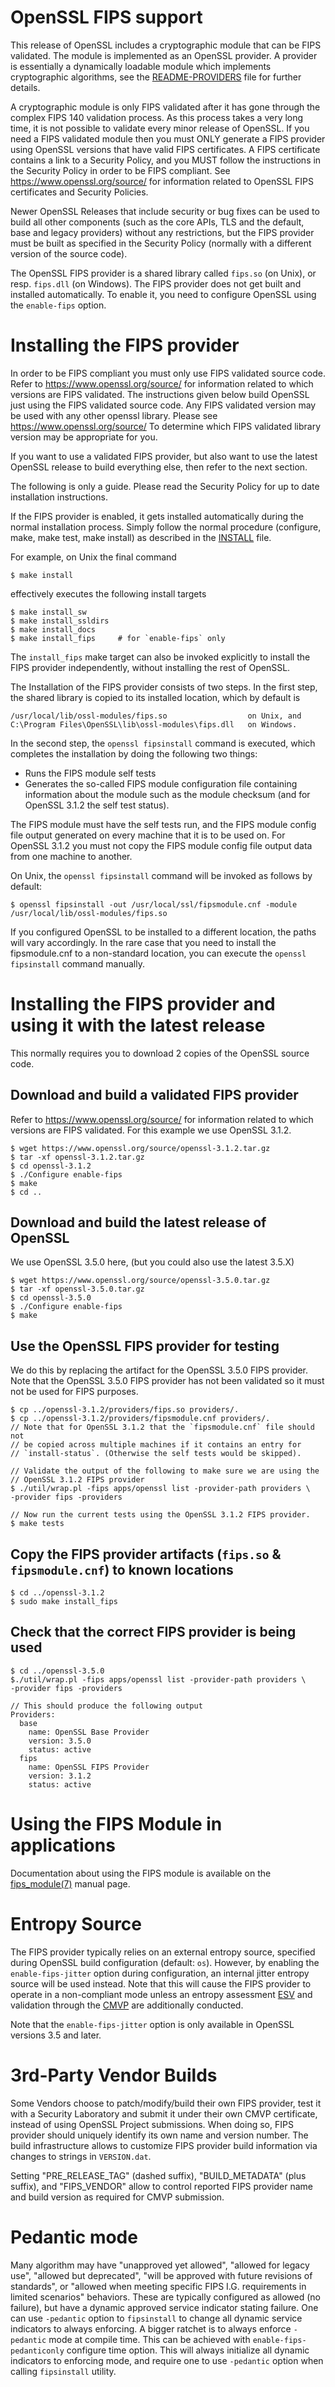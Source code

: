 OpenSSL FIPS support
====================

This release of OpenSSL includes a cryptographic module that can be
FIPS validated. The module is implemented as an OpenSSL provider.
A provider is essentially a dynamically loadable module which implements
cryptographic algorithms, see the [README-PROVIDERS](README-PROVIDERS.md) file
for further details.

A cryptographic module is only FIPS validated after it has gone through the complex
FIPS 140 validation process. As this process takes a very long time, it is not
possible to validate every minor release of OpenSSL.
If you need a FIPS validated module then you must ONLY generate a FIPS provider
using OpenSSL versions that have valid FIPS certificates. A FIPS certificate
contains a link to a Security Policy, and you MUST follow the instructions
in the Security Policy in order to be FIPS compliant.
See <https://www.openssl.org/source/> for information related to OpenSSL
FIPS certificates and Security Policies.

Newer OpenSSL Releases that include security or bug fixes can be used to build
all other components (such as the core APIs, TLS and the default, base and
legacy providers) without any restrictions, but the FIPS provider must be built
as specified in the Security Policy (normally with a different version of the
source code).

The OpenSSL FIPS provider is a shared library called `fips.so` (on Unix), or
resp. `fips.dll` (on Windows). The FIPS provider does not get built and
installed automatically. To enable it, you need to configure OpenSSL using
the `enable-fips` option.

Installing the FIPS provider
============================

In order to be FIPS compliant you must only use FIPS validated source code.
Refer to <https://www.openssl.org/source/> for information related to
which versions are FIPS validated. The instructions given below build OpenSSL
just using the FIPS validated source code.  Any FIPS validated version may be
used with any other openssl library.  Please see <https://www.openssl.org/source/>
To determine which FIPS validated library version may be appropriate for you.

If you want to use a validated FIPS provider, but also want to use the latest
OpenSSL release to build everything else, then refer to the next section.

The following is only a guide.
Please read the Security Policy for up to date installation instructions.

If the FIPS provider is enabled, it gets installed automatically during the
normal installation process. Simply follow the normal procedure (configure,
make, make test, make install) as described in the [INSTALL](INSTALL.md) file.

For example, on Unix the final command

    $ make install

effectively executes the following install targets

    $ make install_sw
    $ make install_ssldirs
    $ make install_docs
    $ make install_fips     # for `enable-fips` only

The `install_fips` make target can also be invoked explicitly to install
the FIPS provider independently, without installing the rest of OpenSSL.

The Installation of the FIPS provider consists of two steps. In the first step,
the shared library is copied to its installed location, which by default is

    /usr/local/lib/ossl-modules/fips.so                  on Unix, and
    C:\Program Files\OpenSSL\lib\ossl-modules\fips.dll   on Windows.

In the second step, the `openssl fipsinstall` command is executed, which completes
the installation by doing the following two things:

- Runs the FIPS module self tests
- Generates the so-called FIPS module configuration file containing information
  about the module such as the module checksum (and for OpenSSL 3.1.2 the
  self test status).

The FIPS module must have the self tests run, and the FIPS module config file
output generated on every machine that it is to be used on. For OpenSSL 3.1.2
you must not copy the FIPS module config file output data from one machine to another.

On Unix, the `openssl fipsinstall` command will be invoked as follows by default:

    $ openssl fipsinstall -out /usr/local/ssl/fipsmodule.cnf -module /usr/local/lib/ossl-modules/fips.so

If you configured OpenSSL to be installed to a different location, the paths will
vary accordingly. In the rare case that you need to install the fipsmodule.cnf
to a non-standard location, you can execute the `openssl fipsinstall` command manually.

Installing the FIPS provider and using it with the latest release
=================================================================

This normally requires you to download 2 copies of the OpenSSL source code.

Download and build a validated FIPS provider
--------------------------------------------

Refer to <https://www.openssl.org/source/> for information related to
which versions are FIPS validated. For this example we use OpenSSL 3.1.2.

    $ wget https://www.openssl.org/source/openssl-3.1.2.tar.gz
    $ tar -xf openssl-3.1.2.tar.gz
    $ cd openssl-3.1.2
    $ ./Configure enable-fips
    $ make
    $ cd ..

Download and build the latest release of OpenSSL
------------------------------------------------

We use OpenSSL 3.5.0 here, (but you could also use the latest 3.5.X)

    $ wget https://www.openssl.org/source/openssl-3.5.0.tar.gz
    $ tar -xf openssl-3.5.0.tar.gz
    $ cd openssl-3.5.0
    $ ./Configure enable-fips
    $ make

Use the OpenSSL FIPS provider for testing
-----------------------------------------

We do this by replacing the artifact for the OpenSSL 3.5.0 FIPS provider.
Note that the OpenSSL 3.5.0 FIPS provider has not been validated
so it must not be used for FIPS purposes.

    $ cp ../openssl-3.1.2/providers/fips.so providers/.
    $ cp ../openssl-3.1.2/providers/fipsmodule.cnf providers/.
    // Note that for OpenSSL 3.1.2 that the `fipsmodule.cnf` file should not
    // be copied across multiple machines if it contains an entry for
    // `install-status`. (Otherwise the self tests would be skipped).

    // Validate the output of the following to make sure we are using the
    // OpenSSL 3.1.2 FIPS provider
    $ ./util/wrap.pl -fips apps/openssl list -provider-path providers \
    -provider fips -providers

    // Now run the current tests using the OpenSSL 3.1.2 FIPS provider.
    $ make tests

Copy the FIPS provider artifacts (`fips.so` & `fipsmodule.cnf`) to known locations
-------------------------------------------------------------------------------------

    $ cd ../openssl-3.1.2
    $ sudo make install_fips

Check that the correct FIPS provider is being used
--------------------------------------------------

    $ cd ../openssl-3.5.0
    $./util/wrap.pl -fips apps/openssl list -provider-path providers \
    -provider fips -providers

    // This should produce the following output
    Providers:
      base
        name: OpenSSL Base Provider
        version: 3.5.0
        status: active
      fips
        name: OpenSSL FIPS Provider
        version: 3.1.2
        status: active

Using the FIPS Module in applications
=====================================

Documentation about using the FIPS module is available on the [fips_module(7)]
manual page.

 [fips_module(7)]: https://docs.openssl.org/master/man7/fips_module

Entropy Source
==============

The FIPS provider typically relies on an external entropy source,
specified during OpenSSL build configuration (default: `os`).  However, by
enabling the `enable-fips-jitter` option during configuration, an internal
jitter entropy source will be used instead.  Note that this will cause
the FIPS provider to operate in a non-compliant mode unless an entropy
assessment [ESV] and validation through the [CMVP] are additionally conducted.

Note that the `enable-fips-jitter` option is only available in OpenSSL
versions 3.5 and later.

 [CMVP]: https://csrc.nist.gov/projects/cryptographic-module-validation-program
 [ESV]: https://csrc.nist.gov/Projects/cryptographic-module-validation-program/entropy-validations

3rd-Party Vendor Builds
=====================================

Some Vendors choose to patch/modify/build their own FIPS provider,
test it with a Security Laboratory and submit it under their own CMVP
certificate, instead of using OpenSSL Project submissions. When doing
so, FIPS provider should uniquely identify its own name and version
number. The build infrastructure allows to customize FIPS provider
build information via changes to strings in `VERSION.dat`.

Setting "PRE_RELEASE_TAG" (dashed suffix), "BUILD_METADATA" (plus
suffix), and "FIPS_VENDOR" allow to control reported FIPS provider
name and build version as required for CMVP submission.

Pedantic mode
=============

Many algorithm may have "unapproved yet allowed", "allowed for legacy
use", "allowed but deprecated", "will be approved with future
revisions of standards", or "allowed when meeting specific FIPS
I.G. requirements in limited scenarios" behaviors. These are typically
configured as allowed (no failure), but have a dynamic approved
service indicator stating failure. One can use `-pedantic` option to
`fipsinstall` to change all dynamic service indicators to always
enforcing. A bigger ratchet is to always enforce `-pedantic` mode at
compile time. This can be achieved with `enable-fips-pedanticonly`
configure time option. This will always initialize all dynamic
indicators to enforcing mode, and require one to use `-pedantic`
option when calling `fipsinstall` utility.
